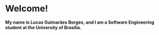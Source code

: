 <h1 align="left">Welcome!</h1>
<p align="left">
  <b>My name is Lucas Guimarães Borges, and I am a Software Engineering student at the University of Brasília.</b>
</p>


